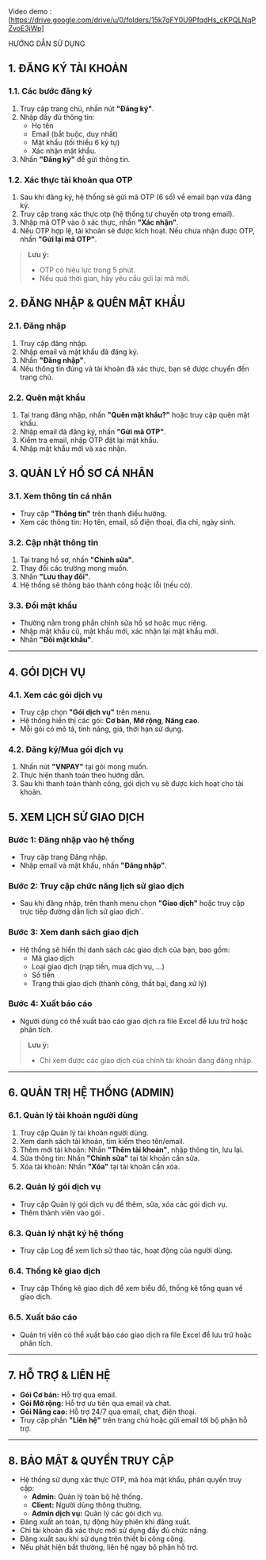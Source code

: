 Video demo : [https://drive.google.com/drive/u/0/folders/15k7qFY0U9PfqdHs_cKPQLNqPZvoE3jWp]

HƯỚNG DẪN SỬ DỤNG
## 1. ĐĂNG KÝ TÀI KHOẢN

### 1.1. Các bước đăng ký

1. Truy cập trang chủ, nhấn nút **"Đăng ký"**.
2. Nhập đầy đủ thông tin:
   - Họ tên
   - Email (bắt buộc, duy nhất)
   - Mật khẩu (tối thiểu 6 ký tự)
   - Xác nhận mật khẩu.
3. Nhấn **"Đăng ký"** để gửi thông tin.

### 1.2. Xác thực tài khoản qua OTP

1. Sau khi đăng ký, hệ thống sẽ gửi mã OTP (6 số) về email bạn vừa đăng ký.
2. Truy cập trang xác thực otp (hệ thống tự chuyển otp trong email).
3. Nhập mã OTP vào ô xác thực, nhấn **"Xác nhận"**.
4. Nếu OTP hợp lệ, tài khoản sẽ được kích hoạt. Nếu chưa nhận được OTP, nhấn **"Gửi lại mã OTP"**.

> **Lưu ý:**
> - OTP có hiệu lực trong 5 phút.
> - Nếu quá thời gian, hãy yêu cầu gửi lại mã mới.

## 2. ĐĂNG NHẬP & QUÊN MẬT KHẨU

### 2.1. Đăng nhập

1. Truy cập đăng nhập.
2. Nhập email và mật khẩu đã đăng ký.
3. Nhấn **"Đăng nhập"**.
4. Nếu thông tin đúng và tài khoản đã xác thực, bạn sẽ được chuyển đến trang chủ.

### 2.2. Quên mật khẩu

1. Tại trang đăng nhập, nhấn **"Quên mật khẩu?"** hoặc truy cập quên mật khẩu.
2. Nhập email đã đăng ký, nhấn **"Gửi mã  OTP"**.
3. Kiểm tra email, nhập OTP đặt lại mật khẩu.
4. Nhập mật khẩu mới và xác nhận.

## 3. QUẢN LÝ HỒ SƠ CÁ NHÂN

### 3.1. Xem thông tin cá nhân

- Truy cập **"Thông tin"** trên thanh điều hướng.
- Xem các thông tin: Họ tên, email, số điện thoại, địa chỉ, ngày sinh.

### 3.2. Cập nhật thông tin

1. Tại trang hồ sơ, nhấn **"Chỉnh sửa"**.
2. Thay đổi các trường mong muốn.
3. Nhấn **"Lưu thay đổi"**.
4. Hệ thống sẽ thông báo thành công hoặc lỗi (nếu có).

### 3.3. Đổi mật khẩu

- Thường nằm trong phần chỉnh sửa hồ sơ hoặc mục riêng.
- Nhập mật khẩu cũ, mật khẩu mới, xác nhận lại mật khẩu mới.
- Nhấn **"Đổi mật khẩu"**.

---

## 4. GÓI DỊCH VỤ

### 4.1. Xem các gói dịch vụ

- Truy cập chọn **"Gói dịch vụ"** trên menu.
- Hệ thống hiển thị các gói: **Cơ bản**, **Mở rộng**, **Nâng cao**.
- Mỗi gói có mô tả, tính năng, giá, thời hạn sử dụng.

### 4.2. Đăng ký/Mua gói dịch vụ

1. Nhấn nút **"VNPAY"** tại gói mong muốn.
2. Thực hiện thanh toán theo hướng dẫn.
3. Sau khi thanh toán thành công, gói dịch vụ sẽ được kích hoạt cho tài khoản.




## 5. XEM LỊCH SỬ GIAO DỊCH 

### Bước 1: Đăng nhập vào hệ thống
- Truy cập trang Đăng nhập.
- Nhập email và mật khẩu, nhấn **"Đăng nhập"**.

### Bước 2: Truy cập chức năng lịch sử giao dịch
- Sau khi đăng nhập, trên thanh menu chọn **"Giao dịch"** hoặc truy cập trực tiếp đường dẫn lịch sử giao dịch`.

### Bước 3: Xem danh sách giao dịch
- Hệ thống sẽ hiển thị danh sách các giao dịch của bạn, bao gồm:
  - Mã giao dịch
  - Loại giao dịch (nạp tiền, mua dịch vụ, ...)
  - Số tiền
  - Trạng thái giao dịch (thành công, thất bại, đang xử lý)

### Bước 4: Xuất báo cáo

- Người dùng có thể xuất báo cáo giao dịch ra file Excel để lưu trữ hoặc phân tích.

> **Lưu ý:**
> - Chỉ xem được các giao dịch của chính tài khoản đang đăng nhập.
---


## 6. QUẢN TRỊ HỆ THỐNG (ADMIN)

### 6.1. Quản lý tài khoản người dùng

1. Truy cập Quản lý tài khoản người dùng.
2. Xem danh sách tài khoản, tìm kiếm theo tên/email.
3. Thêm mới tài khoản: Nhấn **"Thêm tài khoản"**, nhập thông tin, lưu lại.
4. Sửa thông tin: Nhấn **"Chỉnh sửa"** tại tài khoản cần sửa.
5. Xóa tài khoản: Nhấn **"Xóa"** tại tài khoản cần xóa.

### 6.2. Quản lý gói dịch vụ

- Truy cập Quản lý gói dịch vụ để thêm, sửa, xóa các gói dịch vụ.
- Thêm thành viên vào gói .

### 6.3. Quản lý nhật ký hệ thống

- Truy cập Log để xem lịch sử thao tác, hoạt động của người dùng.

### 6.4. Thống kê giao dịch

- Truy cập Thống kê giao dịch để xem biểu đồ, thống kê tổng quan về giao dịch.

### 6.5. Xuất báo cáo

- Quản trị viên có thể xuất báo cáo giao dịch ra file Excel để lưu trữ hoặc phân tích.

---

## 7. HỖ TRỢ & LIÊN HỆ

- **Gói Cơ bản:** Hỗ trợ qua email.
- **Gói Mở rộng:** Hỗ trợ ưu tiên qua email và chat.
- **Gói Nâng cao:** Hỗ trợ 24/7 qua email, chat, điện thoại.
- Truy cập phần **"Liên hệ"** trên trang chủ hoặc gửi email tới bộ phận hỗ trợ.

---

## 8. BẢO MẬT & QUYỀN TRUY CẬP

- Hệ thống sử dụng xác thực OTP, mã hóa mật khẩu, phân quyền truy cập:
  - **Admin:** Quản lý toàn bộ hệ thống.
  - **Client:** Người dùng thông thường.
  - **Admin dịch vụ:** Quản lý các gói dịch vụ.
- Đăng xuất an toàn, tự động hủy phiên khi đăng xuất.
- Chỉ tài khoản đã xác thực mới sử dụng đầy đủ chức năng.
- Đăng xuất sau khi sử dụng trên thiết bị công cộng.
- Nếu phát hiện bất thường, liên hệ ngay bộ phận hỗ trợ.
